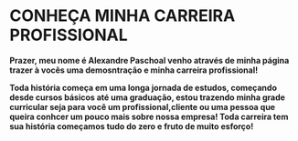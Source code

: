 <h1>CONHEÇA MINHA CARREIRA PROFISSIONAL</h1>

<b> Prazer, meu nome é Alexandre Paschoal venho através de minha página trazer à vocês uma demosntração e minha carreira profissional!<b>
<p></p>
<b>Toda história começa em uma longa jornada de estudos, começando desde cursos básicos até uma graduação, estou trazendo minha grade curricular seja para você um profissional,cliente ou uma pessoa que queira conhcer um pouco mais sobre nossa empresa!</b>
<b>Toda carreira tem sua história começamos tudo do zero e fruto de muito esforço!</b>
